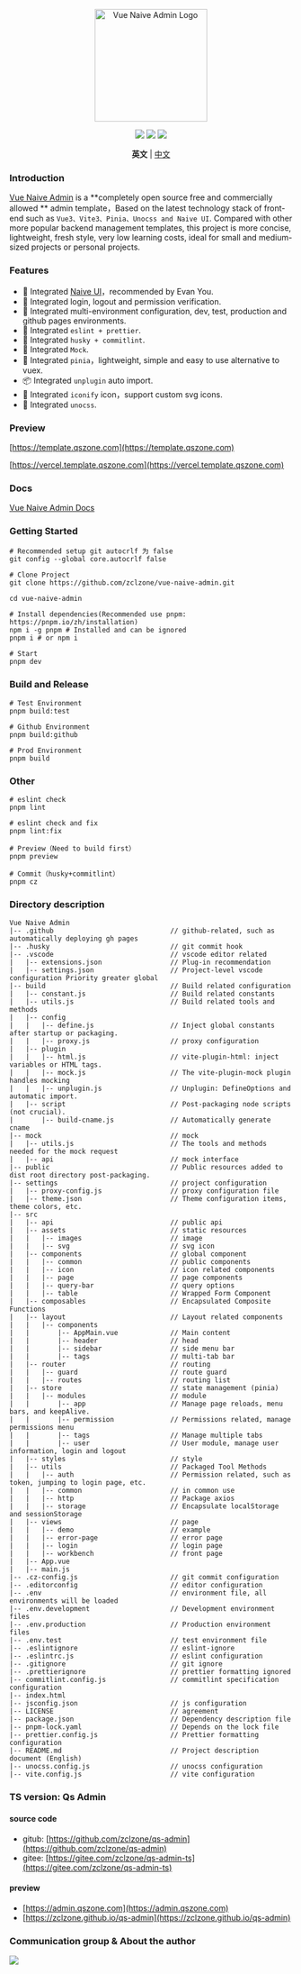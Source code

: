<p align="center">
  <a href="https://github.com/zclzone/vue-naive-admin">
    <img alt="Vue Naive Admin Logo" width="200" src="https://assets.qszone.com/images/logo_qs.svg">
  </a>
</p>
<p align="center">
  <a href="https://github.com/zclzone/vue-naive-admin"><img allt="stars" src="https://badgen.net/github/stars/zclzone/vue-naive-admin"/></a>
  <a href="https://github.com/zclzone/vue-naive-admin"><img allt="forks" src="https://badgen.net/github/forks/zclzone/vue-naive-admin"/></a>
  <a href="./LICENSE"><img allt="MIT License" src="https://badgen.net/github/license/zclzone/vue-naive-admin"/></a>
</p>

<p align='center'>
  <b>英文</b> | 
  <a href="https://github.com/zclzone/vue-naive-admin/blob/main/README.md">中文</a>
</p>

### Introduction

[Vue Naive Admin](https://github.com/zclzone/vue-naive-admin) is a **completely open source free and commercially allowed ** admin template，Based on the latest technology stack of front-end such as `Vue3、Vite3、Pinia、Unocss and Naive UI`. Compared with other more popular backend management templates, this project is more concise, lightweight, fresh style, very low learning costs, ideal for small and medium-sized projects or personal projects.

### Features

- 🍒 Integrated [Naive UI](https://www.naiveui.com)，recommended by Evan You.
- 🍑 Integrated login, logout and permission verification.
- 🍐 Integrated multi-environment configuration, dev, test, production and github pages environments.
- 🍎 Integrated `eslint + prettier`.
- 🍌 Integrated `husky + commitlint`.
- 🍉 Integrated `Mock`.
- 🍍 Integrated `pinia`，lightweight, simple and easy to use alternative to vuex.
- 📦 Integrated `unplugin` auto import.
- 🤹 Integrated `iconify` icon，support custom svg icons.
- 🍇 Integrated `unocss`.

### Preview

[https://template.qszone.com](https://template.qszone.com)

[https://vercel.template.qszone.com](https://vercel.template.qszone.com)

### Docs

[Vue Naive Admin Docs](https://zclzone.github.io/vue-naive-admin-docs)

### Getting Started

```shell
# Recommended setup git autocrlf 为 false
git config --global core.autocrlf false

# Clone Project
git clone https://github.com/zclzone/vue-naive-admin.git

cd vue-naive-admin

# Install dependencies(Recommended use pnpm: https://pnpm.io/zh/installation)
npm i -g pnpm # Installed and can be ignored
pnpm i # or npm i

# Start
pnpm dev
```

### Build and Release

```shell
# Test Environment
pnpm build:test

# Github Environment
pnpm build:github

# Prod Environment
pnpm build
```

### Other

```shell
# eslint check
pnpm lint

# eslint check and fix
pnpm lint:fix

# Preview（Need to build first）
pnpm preview

# Commit（husky+commitlint）
pnpm cz
```

### Directory description

```
Vue Naive Admin
|-- .github                             // github-related, such as automatically deploying gh pages
|-- .husky                              // git commit hook
|-- .vscode                             // vscode editor related
|   |-- extensions.json                 // Plug-in recommendation
|   |-- settings.json                   // Project-level vscode configuration Priority greater global
|-- build                               // Build related configuration
|   |-- constant.js                     // Build related constants
|   |-- utils.js                        // Build related tools and methods
|   |-- config
|   |   |-- define.js                   // Inject global constants after startup or packaging.
|   |   |-- proxy.js                    // proxy configuration
|   |-- plugin
|   |   |-- html.js                     // vite-plugin-html: inject variables or HTML tags.
|   |   |-- mock.js                     // The vite-plugin-mock plugin handles mocking
|   |   |-- unplugin.js                 // Unplugin: DefineOptions and automatic import.
|   |-- script                          // Post-packaging node scripts (not crucial).
|       |-- build-cname.js              // Automatically generate cname
|-- mock                                // mock
|   |-- utils.js                        // The tools and methods needed for the mock request
|   |-- api                             // mock interface
|-- public                              // Public resources added to dist root directory post-packaging.
|-- settings                            // project configuration
|   |-- proxy-config.js                 // proxy configuration file
|   |-- theme.json                      // Theme configuration items, theme colors, etc.
|-- src
|   |-- api                             // public api
|   |-- assets                          // static resources
|   |   |-- images                      // image
|   |   |-- svg                         // svg icon
|   |-- components                      // global component
|   |   |-- common                      // public components
|   |   |-- icon                        // icon related components
|   |   |-- page                        // page components
|   |   |-- query-bar                   // query options
|   |   |-- table                       // Wrapped Form Component
|   |-- composables                     // Encapsulated Composite Functions
|   |-- layout                          // Layout related components
|   |   |-- components
|   |       |-- AppMain.vue             // Main content
|   |       |-- header                  // head
|   |       |-- sidebar                 // side menu bar
|   |       |-- tags                    // multi-tab bar
|   |-- router                          // routing
|   |   |-- guard                       // route guard
|   |   |-- routes                      // routing list
|   |-- store                           // state management (pinia)
|   |   |-- modules                     // module
|   |       |-- app                     // Manage page reloads, menu bars, and keepAlive.
|   |       |-- permission              // Permissions related, manage permissions menu
|   |       |-- tags                    // Manage multiple tabs
|   |       |-- user                    // User module, manage user information, login and logout
|   |-- styles                          // style
|   |-- utils                           // Packaged Tool Methods
|   |   |-- auth                        // Permission related, such as token, jumping to login page, etc.
|   |   |-- common                      // in common use
|   |   |-- http                        // Package axios
|   |   |-- storage                     // Encapsulate localStorage and sessionStorage
|   |-- views                           // page
|   |   |-- demo                        // example
|   |   |-- error-page                  // error page
|   |   |-- login                       // login page
|   |   |-- workbench                   // front page
|   |-- App.vue
|   |-- main.js
|-- .cz-config.js                       // git commit configuration
|-- .editorconfig                       // editor configuration
|-- .env                                // environment file, all environments will be loaded
|-- .env.development                    // Development environment files
|-- .env.production                     // Production environment files
|-- .env.test                           // test environment file
|-- .eslintignore                       // eslint-ignore
|-- .eslintrc.js                        // eslint configuration
|-- .gitignore                          // git ignore
|-- .prettierignore                     // prettier formatting ignored
|-- commitlint.config.js                // commitlint specification configuration
|-- index.html
|-- jsconfig.json                       // js configuration
|-- LICENSE                             // agreement
|-- package.json                        // Dependency description file
|-- pnpm-lock.yaml                      // Depends on the lock file
|-- prettier.config.js                  // Prettier formatting configuration
|-- README.md                           // Project description document (English)
|-- unocss.config.js                    // unocss configuration
|-- vite.config.js                      // vite configuration
```

### TS version: Qs Admin

#### source code

- gitub: [https://github.com/zclzone/qs-admin](https://github.com/zclzone/qs-admin)
- gitee: [https://gitee.com/zclzone/qs-admin-ts](https://gitee.com/zclzone/qs-admin-ts)

#### preview

- [https://admin.qszone.com](https://admin.qszone.com)
- [https://zclzone.github.io/qs-admin](https://zclzone.github.io/qs-admin)

### Communication group & About the author

<a href="https://blog.qszone.com/about/">
  <img src="https://assets.qszone.com/images/about.png" style="max-width: 400px" />
</a>
